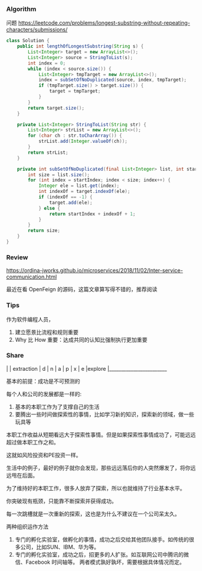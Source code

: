 
### Algorithm

问题 https://leetcode.com/problems/longest-substring-without-repeating-characters/submissions/

```java
class Solution {
    public int lengthOfLongestSubstring(String s) {
        List<Integer> target = new ArrayList<>();
        List<Integer> source = StringToList(s);
        int index = 0;
        while (index < source.size()) {
            List<Integer> tmpTarget = new ArrayList<>();
            index = subSetOfNoDuplicated(source, index, tmpTarget);
            if (tmpTarget.size() > target.size()) {
                target = tmpTarget;
            }
        }
        return target.size();
    }

    private List<Integer> StringToList(String str) {
        List<Integer> strList = new ArrayList<>();
        for (char ch : str.toCharArray()) {
            strList.add(Integer.valueOf(ch));
        }
        return strList;
    }

    private int subSetOfNoDuplicated(final List<Integer> list, int startIndex, List<Integer> target) {
        int size = list.size();
        for (int index = startIndex; index < size; index++) {
            Integer ele = list.get(index);
            int indexOf = target.indexOf(ele);
            if (indexOf == -1) {
                target.add(ele);
            } else {
                return startIndex + indexOf + 1;
            }
        }
        return size;
    }
}
```

### Review

https://ordina-jworks.github.io/microservices/2018/11/02/Inter-service-communication.html

最近在看 OpenFeign 的源码，这篇文章算写得不错的，推荐阅读

### Tips

作为软件编程人员，

1. 建立愿景比流程和规则重要
2. Why 比 How 重要：达成共同的认知比强制执行更加重要

### Share

|
|                     extraction
|                  d
|                n
|              a
|            p
|          x
|        e
|explore
|________________________


基本的前提：成功是不可预测的

每个人和公司的发展都是一样的:
1. 基本的本职工作为了支撑自己的生活
2. 要腾出一些时间做探索性的事情，比如学习新的知识，探索新的领域，做一些玩具等

本职工作收益从短期看远大于探索性事情。但是如果探索性事情成功了，可能远远超过做本职工作之和。

这就如风险投资和PE投资一样。

生活中的例子，最好的例子就你会发现，那些远远落后你的人突然爆发了，将你远远甩在后面。

为了维持好的本职工作，很多人放弃了探索，所以也就维持了行业基本水平。

你突破现有瓶颈，只能靠不断探索并获得成功。

每一次跳槽就是一次重新的探索，这也是为什么不建议在一个公司呆太久。

两种组织运作方法
1. 专门的孵化实验室，做孵化的事情，成功之后交给其他团队接手。如传统的很多公司，比如SUN、IBM、华为等。
2. 专门的孵化实验室，成功之后，招更多的人扩张。如互联网公司中腾讯的微信、Facebook 时间轴等。
两者模式孰好孰坏，需要根据具体情况而定。

